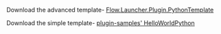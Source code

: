 
Download the advanced template- [Flow.Launcher.Plugin.PythonTemplate](https://download-directory.github.io/?url=https%3A%2F%2Fgithub.com%2FFlow-Launcher%2FFlow.Launcher.Plugin.PythonTemplate%2Ftree%2Fmaster%2FFlow.Launcher.Plugin.PythonTemplate)

Download the simple template- [plugin-samples' HelloWorldPython](https://download-directory.github.io/?url=https%3A%2F%2Fgithub.com%2FFlow-Launcher%2Fplugin-samples%2Ftree%2Fmaster%2FHelloWorldPython) 
